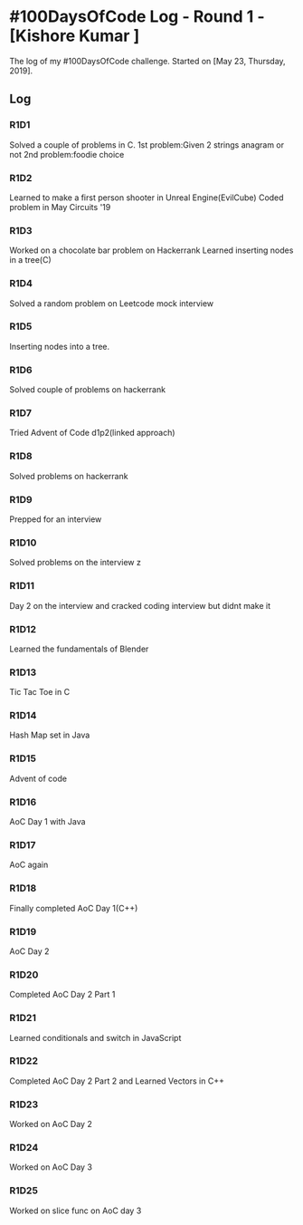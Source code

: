 # #100DaysOfCode Log - Round 1 - [Kishore Kumar ]

The log of my #100DaysOfCode challenge. Started on [May 23, Thursday, 2019].

## Log

### R1D1 
Solved a couple of problems in C.
1st problem:Given 2 strings anagram or not
2nd problem:foodie choice

### R1D2
Learned to make a first person shooter in Unreal Engine(EvilCube)
Coded problem in May Circuits '19

### R1D3
Worked on a chocolate bar problem on Hackerrank
Learned inserting nodes in a tree(C)

### R1D4
Solved a random problem on Leetcode mock interview

### R1D5 
Inserting nodes into a tree.

### R1D6
Solved couple of problems on hackerrank

### R1D7
Tried Advent of Code d1p2(linked approach)

### R1D8 
Solved problems on hackerrank

### R1D9
Prepped for an interview

### R1D10
Solved problems on the interview z

### R1D11
Day 2 on the interview and cracked coding interview but didnt make it

### R1D12
Learned the fundamentals of Blender

### R1D13 
Tic Tac Toe in C

### R1D14
Hash Map set in Java

### R1D15
Advent of code 

### R1D16
AoC Day 1 with Java

### R1D17
AoC again

### R1D18
Finally completed AoC Day 1(C++)

### R1D19
AoC Day 2

### R1D20
Completed AoC Day 2 Part 1

### R1D21
Learned conditionals and switch in JavaScript

### R1D22
Completed AoC Day 2 Part 2 and Learned Vectors in C++

### R1D23 
Worked on AoC Day 2

### R1D24
Worked on AoC Day 3 

### R1D25
Worked on slice func on AoC day 3
